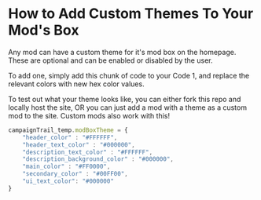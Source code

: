 # How to Add Custom Themes To Your Mod's Box

Any mod can have a custom theme for it's mod box on the homepage. These are optional and can be enabled or disabled by the user.

To add one, simply add this chunk of code to your Code 1, and replace the relevant colors with new hex color values.

To test out what your theme looks like, you can either fork this repo and locally host the site, OR you can just add a mod with a theme as a custom mod to the site. Custom mods also work with this!

```javascript
campaignTrail_temp.modBoxTheme = {
    "header_color" : "#FFFFFF",
    "header_text_color" : "#000000",
    "description_text_color" : "#FFFFFF",
    "description_background_color" : "#000000",
    "main_color" : "#FF0000",
    "secondary_color" : "#00FF00",
    "ui_text_color": "#000000"
}
```
